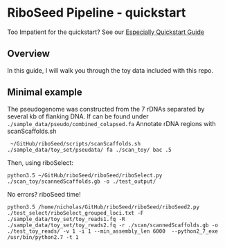 # RiboSeed Pipeline - quickstart
Too Impatient for the quickstart? See our [Especially Quickstart Guide](./especiallyquickstart.md)

## Overview
In this guide, I will walk you through the toy data included with this repo.

## Minimal example
The pseudogenome was constructed from the 7 rDNAs separated by several kb of flanking DNA.  If can be found under ```./sample_data/pseudo/combined_colapsed.fa```
Annotate rDNA regions with scanScaffolds.sh
```
 ~/GitHub/riboSeed/scripts/scanScaffolds.sh ./sample_data/toy_set/pseudata/ fa ./scan_toy/ bac .5
```
Then, using riboSelect:

```
python3.5 ~/GitHub/riboSeed/riboSeed/riboSelect.py ./scan_toy/scannedScaffolds.gb -o ./test_output/
```

No errors? riboSeed time!
```
python3.5 /home/nicholas/GitHub/riboSeed/riboSeed/riboSeed2.py ./test_select/riboSelect_grouped_loci.txt -F ./sample_data/toy_set/toy_reads1.fq -R ./sample_data/toy_set/toy_reads2.fq -r ./scan/scannedScaffolds.gb -o ./test_toy_reads/ -v 1 -i 1 --min_assembly_len 6000  --python2_7_exe /usr/bin/python2.7 -t 1
```
